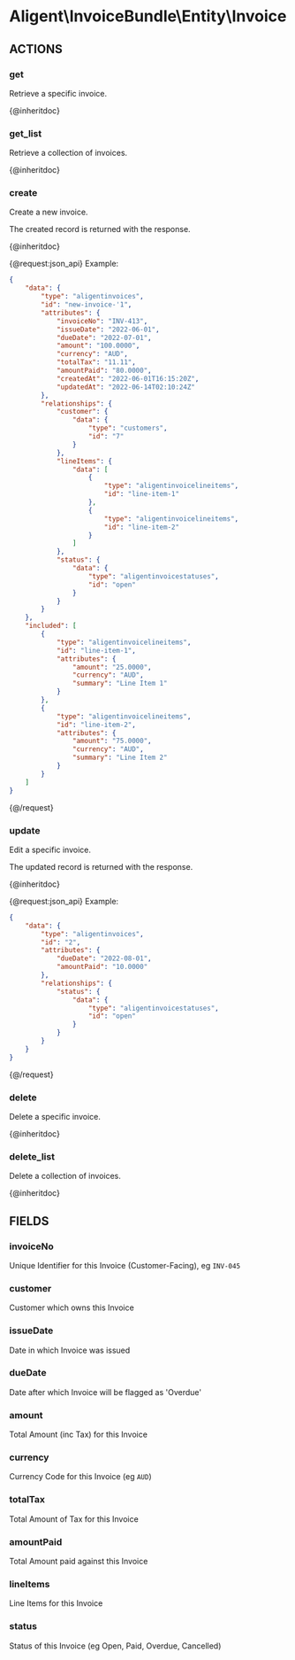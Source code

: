 # Aligent\InvoiceBundle\Entity\Invoice

## ACTIONS

### get

Retrieve a specific invoice.

{@inheritdoc}

### get_list

Retrieve a collection of invoices.

{@inheritdoc}

### create

Create a new invoice.

The created record is returned with the response.

{@inheritdoc}

{@request:json_api}
Example:

```JSON
{
    "data": {
        "type": "aligentinvoices",
        "id": "new-invoice-'1",
        "attributes": {
            "invoiceNo": "INV-413",
            "issueDate": "2022-06-01",
            "dueDate": "2022-07-01",
            "amount": "100.0000",
            "currency": "AUD",
            "totalTax": "11.11",
            "amountPaid": "80.0000",
            "createdAt": "2022-06-01T16:15:20Z",
            "updatedAt": "2022-06-14T02:10:24Z"
        },
        "relationships": {
            "customer": {
                "data": {
                    "type": "customers",
                    "id": "7"
                }
            },
            "lineItems": {
                "data": [
                    {
                        "type": "aligentinvoicelineitems",
                        "id": "line-item-1"
                    },
                    {
                        "type": "aligentinvoicelineitems",
                        "id": "line-item-2"
                    }
                ]
            },
            "status": {
                "data": {
                    "type": "aligentinvoicestatuses",
                    "id": "open"
                }
            }
        }
    },
    "included": [
        {
            "type": "aligentinvoicelineitems",
            "id": "line-item-1",
            "attributes": {
                "amount": "25.0000",
                "currency": "AUD",
                "summary": "Line Item 1"
            }
        },
        {
            "type": "aligentinvoicelineitems",
            "id": "line-item-2",
            "attributes": {
                "amount": "75.0000",
                "currency": "AUD",
                "summary": "Line Item 2"
            }
        }
    ]
}
```
{@/request}

### update

Edit a specific invoice.

The updated record is returned with the response.

{@inheritdoc}

{@request:json_api}
Example:

```JSON
{
    "data": {
        "type": "aligentinvoices",
        "id": "2",
        "attributes": {
            "dueDate": "2022-08-01",
            "amountPaid": "10.0000"
        },
        "relationships": {
            "status": {
                "data": {
                    "type": "aligentinvoicestatuses",
                    "id": "open"
                }
            }
        }
    }
}
```
{@/request}

### delete

Delete a specific invoice.

{@inheritdoc}

### delete_list

Delete a collection of invoices.

{@inheritdoc}

## FIELDS

### invoiceNo
Unique Identifier for this Invoice (Customer-Facing), eg `INV-045`

### customer
Customer which owns this Invoice

### issueDate
Date in which Invoice was issued

### dueDate
Date after which Invoice will be flagged as 'Overdue'

### amount
Total Amount (inc Tax) for this Invoice

### currency
Currency Code for this Invoice (eg `AUD`)

### totalTax
Total Amount of Tax for this Invoice

### amountPaid
Total Amount paid against this Invoice

### lineItems
Line Items for this Invoice

### status
Status of this Invoice (eg Open, Paid, Overdue, Cancelled)
